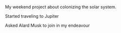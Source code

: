 My weekend project about colonizing the solar system.

Started traveling to Jupiter

Asked Alard Musk to join in my endeavour
